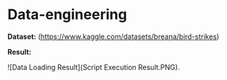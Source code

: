 # Data-engineering
**Dataset:**
(https://www.kaggle.com/datasets/breana/bird-strikes)

**Result:**

![Data Loading Result](Script Execution Result.PNG).
